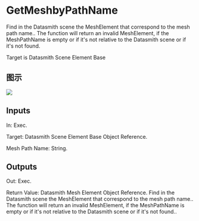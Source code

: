 # GetMeshbyPathName

Find in the Datasmith scene the MeshElement that correspond to the mesh path name.. The function will return an invalid MeshElement, if the MeshPathName is empty or if it's not relative to the Datasmith scene or if it's not found.

Target is Datasmith Scene Element Base

## 图示

![]($-20221218-18401181.png)

## Inputs

In: Exec.

Target: Datasmith Scene Element Base Object Reference.

Mesh Path Name: String.  

## Outputs

Out: Exec.

Return Value: Datasmith Mesh Element Object Reference. Find in the Datasmith scene the MeshElement that correspond to the mesh path name.. The function will return an invalid MeshElement, if the MeshPathName is empty or if it's not relative to the Datasmith scene or if it's not found..

